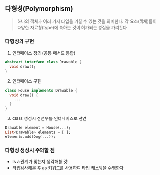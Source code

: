 ## 다형성(Polymorphism)
> 하나의 객체가 여러 가지 타입을 가질 수 있는 것을 의미한다.
> 각 요소(객체)들이 다양한 자료형(type)에 속하는 것이 허가되는 성질을 가리킨다

### 다형성의 구현
1. 인터페이스 정의 (공통 메서드 통합)
```dart
abstract interface class Drawable {
  void draw();
}
```
2. 인터페이스 구현
```dart
class House implements Drawable {
  void draw() {
    ...
  }
}

```

3. class 생성시 선언부를 인터페이스로 선언
 ```dart
Drawable element = House(...);
List<Drawable> elements = [ ];
elements.add(Dog(...));
 ```

### 다형성 생성시 주의할 점
- Is a 관계가 맞는지 생각해볼 것!
- 타입검사해본 후 as 키워드를 사용하여 타입 캐스팅을 수행한다
